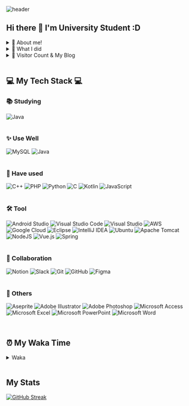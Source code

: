 ![header](https://capsule-render.vercel.app/api?type=waving&color=auto&height=300&section=header&text=YoungJoo%20Kim&fontSize=90)

## Hi there 👋 I'm University Student :D

<details>
<summary> 🌱 About me! </summary>
 
 > <strong></strong> Love eating delicous food 🍴, cooking 🍳, play guitar 🎸, game 🎮 </br>
 > <strong></strong> I hope to develop every assist things or funny things 😁

</details>

<details>
<summary> 💎 What I did </summary>

| Date | content | link |
|------|---------|------|
|2018.03 - 2018.06| Coding study | |
|2019.08 - 2020.04| Study for English in the U.S.A(University of Florida)| |
|2021.04 - 2021.08| Study of Searching for Dream | |
|2021.07 - 2021.08| Attended a special lecture series about AI | |
|2021.08| Got an excellence award for AI idea competition | |
|2021.09| Attended a special lecture about Android | |
|2021.09 - 2022.| Alogorithm Study| |
|2021.10 - 2022.03| Android Study| |
|2021.10 - 2022.09| Volunteer Club CPU | |
|2022.01| Attended a special lecture about Figma | |
|2022.01 - 2022.03| Solution Challenge - nougly| |
|2022.05 - 2022.07| Vue Study | |
|2021.09 - 2022.06 | Startup Clup Mondays member | |
|2022.05 - 2022.09| JavaScript Deep Study | |
|2022.08| Got certificate about 2022 Student promising start-up team 300 competition in growth track | |
|2022.10 - 2022.11| AWS Study | |
|2023.01| Got accepted to Microsoft Word Expert(Office 2016) and Microsoft PowerPoint(Office 2016) | |
|2022.06 - 2023.01| Startup Clup Mondays representative | |
|2022.08 - 2023.01| prepare for the U.S.A. internship(K-MOVE) - Stop  | |
|2021.09 - 2023.02| GDSC | |
|2023.02 - 2023.07| Multi Campus Backend Course Java 10th | |
|2023.05| Got an excellence award for K-Digital Training Hackathon 4th | |

</div>
</details>

<details>
<summary> 👋 Visitor Count & My Blog </summary>
</br>

[![Hits](https://hits.seeyoufarm.com/api/count/incr/badge.svg?url=https%3A%2F%2Fgithub.com%2FK-0joo&count_bg=%2379C83D&title_bg=%23FFA34A&icon=instacart.svg&icon_color=%23E7E7E7&title=VISITS&edge_flat=false)](https://hits.seeyoufarm.com)   

[![Tistory Badge](https://img.shields.io/badge/Tech%20Blog-555263?style=flat&logoColor=white)](https://kimeyou.tistory.com/) 

</details>


</br>

## 💻 My Tech Stack 💻


### 📚 Studying
![Java](https://img.shields.io/badge/java-%23ED8B00.svg?style=for-the-badge&logo=java&logoColor=white)
</br></br>

### ✨ Use Well
![MySQL](https://img.shields.io/badge/mysql-%2300f.svg?style=for-the-badge&logo=mysql&logoColor=white)
![Java](https://img.shields.io/badge/java-%23ED8B00.svg?style=for-the-badge&logo=java&logoColor=white)
</br></br>

### 🔎 Have used
![C++](https://img.shields.io/badge/c++-%2300599C.svg?style=for-the-badge&logo=c%2B%2B&logoColor=white)
![PHP](https://img.shields.io/badge/php-%23777BB4.svg?style=for-the-badge&logo=php&logoColor=white)
![Python](https://img.shields.io/badge/python-3670A0?style=for-the-badge&logo=python&logoColor=ffdd54)
![C](https://img.shields.io/badge/c-%2300599C.svg?style=for-the-badge&logo=c&logoColor=white)
![Kotlin](https://img.shields.io/badge/kotlin-%230095D5.svg?style=for-the-badge&logo=kotlin&logoColor=white)
![JavaScript](https://img.shields.io/badge/javascript-%23323330.svg?style=for-the-badge&logo=javascript&logoColor=%23F7DF1E)
</br></br>

### 🛠 Tool
![Android Studio](https://img.shields.io/badge/Android%20Studio-3DDC84.svg?style=for-the-badge&logo=android-studio&logoColor=white)
![Visual Studio Code](https://img.shields.io/badge/Visual%20Studio%20Code-0078d7.svg?style=for-the-badge&logo=visual-studio-code&logoColor=white)
![Visual Studio](https://img.shields.io/badge/Visual%20Studio-5C2D91.svg?style=for-the-badge&logo=visual-studio&logoColor=white)
![AWS](https://img.shields.io/badge/AWS-%23FF9900.svg?style=for-the-badge&logo=amazon-aws&logoColor=white)
![Google Cloud](https://img.shields.io/badge/GoogleCloud-%234285F4.svg?style=for-the-badge&logo=google-cloud&logoColor=white)
![Eclipse](https://img.shields.io/badge/Eclipse-FE7A16.svg?style=for-the-badge&logo=Eclipse&logoColor=white)
![IntelliJ IDEA](https://img.shields.io/badge/IntelliJIDEA-000000.svg?style=for-the-badge&logo=intellij-idea&logoColor=white)
![Ubuntu](https://img.shields.io/badge/Ubuntu-E95420?style=for-the-badge&logo=ubuntu&logoColor=white)
![Apache Tomcat](https://img.shields.io/badge/apache%20tomcat-%23F8DC75.svg?style=for-the-badge&logo=apache-tomcat&logoColor=black)
![NodeJS](https://img.shields.io/badge/node.js-6DA55F?style=for-the-badge&logo=node.js&logoColor=white)
![Vue.js](https://img.shields.io/badge/vuejs-%2335495e.svg?style=for-the-badge&logo=vuedotjs&logoColor=%234FC08D)
![Spring](https://img.shields.io/badge/spring-%236DB33F.svg?style=for-the-badge&logo=spring&logoColor=white)
</br></br>

### 🎨 Collaboration
![Notion](https://img.shields.io/badge/Notion-%23000000.svg?style=for-the-badge&logo=notion&logoColor=white)
![Slack](https://img.shields.io/badge/Slack-4A154B?style=for-the-badge&logo=slack&logoColor=white)
![Git](https://img.shields.io/badge/git-%23F05033.svg?style=for-the-badge&logo=git&logoColor=white)
![GitHub](https://img.shields.io/badge/github-%23121011.svg?style=for-the-badge&logo=github&logoColor=white)
![Figma](https://img.shields.io/badge/figma-%23F24E1E.svg?style=for-the-badge&logo=figma&logoColor=white)
</br></br>


### 🎈 Others
![Aseprite](https://img.shields.io/badge/Aseprite-FFFFFF?style=for-the-badge&logo=Aseprite&logoColor=#7D929E)
![Adobe Illustrator](https://img.shields.io/badge/adobe%20illustrator-%23FF9A00.svg?style=for-the-badge&logo=adobe%20illustrator&logoColor=white)
![Adobe Photoshop](https://img.shields.io/badge/adobe%20photoshop-%2331A8FF.svg?style=for-the-badge&logo=adobe%20photoshop&logoColor=white)
![Microsoft Access](https://img.shields.io/badge/Microsoft_Access-A4373A?style=for-the-badge&logo=microsoft-access&logoColor=white)
![Microsoft Excel](https://img.shields.io/badge/Microsoft_Excel-217346?style=for-the-badge&logo=microsoft-excel&logoColor=white)
![Microsoft PowerPoint](https://img.shields.io/badge/Microsoft_PowerPoint-B7472A?style=for-the-badge&logo=microsoft-powerpoint&logoColor=white)
![Microsoft Word](https://img.shields.io/badge/Microsoft_Word-2B579A?style=for-the-badge&logo=microsoft-word&logoColor=white)


</br>

## ⏰ My Waka Time

<details>
<summary> Waka </summary>
</br>

<!--START_SECTION:waka-->
![Lines of code](https://img.shields.io/badge/%EC%A0%80%EB%8A%94%20%EC%97%AC%ED%83%9C%EA%B9%8C%EC%A7%80%20-2.3%20million%20%EC%A4%84%EC%9D%98%20%EC%BD%94%EB%93%9C%EB%A5%BC%20%EC%9E%91%EC%84%B1%ED%96%88%EC%96%B4%EC%9A%94.-blue)

**🐱 저의 GitHub 정보에요.** 

> 📦 GitHub의 71.0 kB만큼의 저장소를 사용하고 있어요. 
 > 
> 🏆 87 만큼의 Contributions을 2025년에 했어요
 > 
> 💼 구직중이에요.
 > 
> 📜 23개의 Public Repository를 만들었어요. 
 > 
> 🔑 15개의 Private Repository를 만들었어요. 
 > 
**저는 아침형 인간이에요. 🐤** 

```text
🌞 아침                     599 commits         █████░░░░░░░░░░░░░░░░░░░░   20.94 % 
🌆 낮　                     1364 commits        ████████████░░░░░░░░░░░░░   47.68 % 
🌃 저녁                     779 commits         ███████░░░░░░░░░░░░░░░░░░   27.23 % 
🌙 밤　                     119 commits         █░░░░░░░░░░░░░░░░░░░░░░░░   04.16 % 
```
📅 **제가 가장 생산적인 날은 월요일이에요.** 

```text
월요일                      860 commits         ████████░░░░░░░░░░░░░░░░░   30.06 % 
화요일                      347 commits         ███░░░░░░░░░░░░░░░░░░░░░░   12.13 % 
수요일                      375 commits         ███░░░░░░░░░░░░░░░░░░░░░░   13.11 % 
목요일                      360 commits         ███░░░░░░░░░░░░░░░░░░░░░░   12.58 % 
금요일                      403 commits         ████░░░░░░░░░░░░░░░░░░░░░   14.09 % 
토요일                      284 commits         ██░░░░░░░░░░░░░░░░░░░░░░░   09.93 % 
일요일                      232 commits         ██░░░░░░░░░░░░░░░░░░░░░░░   08.11 % 
```


📊 **저는 이번주를 이렇게 시간을 보냈어요.** 

```text
🕑︎ Timezone: Asia/Seoul

💬 프로그래밍 언어들: 
이번 주에 활동은 없어요.

🔥 에디터들: 
이번 주에 활동은 없어요.

💻 운영 체제들: 
이번 주에 활동은 없어요.
```

**저는 주로 Java 언어를 사용해요.** 

```text
Java                     13 repos            ██████████░░░░░░░░░░░░░░░   39.39 % 
Python                   4 repos             ███░░░░░░░░░░░░░░░░░░░░░░   12.12 % 
HTML                     4 repos             ███░░░░░░░░░░░░░░░░░░░░░░   12.12 % 
TypeScript               2 repos             ██░░░░░░░░░░░░░░░░░░░░░░░   06.06 % 
JavaScript               2 repos             ██░░░░░░░░░░░░░░░░░░░░░░░   06.06 % 
```




 Last Updated on 24/09/2025 18:44:39 UTC
<!--END_SECTION:waka-->

</details>



</br>

## My Stats
[![GitHub Streak](https://streak-stats.demolab.com?user=K-0joo&theme=gruvbox_duo&border=FFD552)](https://git.io/streak-stats)

<!-- ![Anurag's GitHub stats](https://github-readme-stats.vercel.app/api?username=K-0joo&theme=flag-india&show_icons=true) -->
<p></p>



